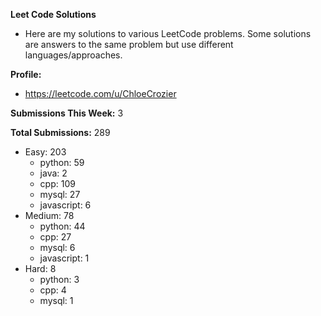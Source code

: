 **Leet Code Solutions**

- Here are my solutions to various LeetCode problems. Some solutions are answers to the same problem but use different languages/approaches.

**Profile:**

- https://leetcode.com/u/ChloeCrozier

**Submissions This Week:** 3

**Total Submissions:** 289
- Easy: 203
  - python: 59
  - java: 2
  - cpp: 109
  - mysql: 27
  - javascript: 6
- Medium: 78
  - python: 44
  - cpp: 27
  - mysql: 6
  - javascript: 1
- Hard: 8
  - python: 3
  - cpp: 4
  - mysql: 1
